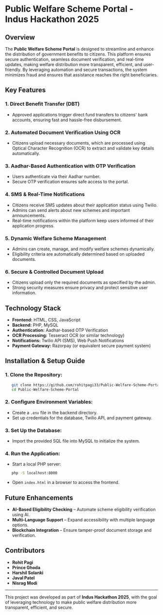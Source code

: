 # Public Welfare Scheme Portal - Indus Hackathon 2025

## Overview
The **Public Welfare Scheme Portal** is designed to streamline and enhance the distribution of government benefits to citizens. This platform ensures secure authentication, seamless document verification, and real-time updates, making welfare distribution more transparent, efficient, and user-friendly. By leveraging automation and secure transactions, the system minimizes fraud and ensures that assistance reaches the right beneficiaries.

## Key Features

### 1. **Direct Benefit Transfer (DBT)**
   - Approved applications trigger direct fund transfers to citizens' bank accounts, ensuring fast and hassle-free disbursement.

### 2. **Automated Document Verification Using OCR**
   - Citizens upload necessary documents, which are processed using Optical Character Recognition (OCR) to extract and validate key details automatically.

### 3. **Aadhar-Based Authentication with OTP Verification**
   - Users authenticate via their Aadhar number.
   - Secure OTP verification ensures safe access to the portal.

### 4. **SMS & Real-Time Notifications**
   - Citizens receive SMS updates about their application status using Twilio.
   - Admins can send alerts about new schemes and important announcements.
   - Real-time notifications within the platform keep users informed of their application progress.

### 5. **Dynamic Welfare Scheme Management**
   - Admins can create, manage, and modify welfare schemes dynamically.
   - Eligibility criteria are automatically determined based on uploaded documents.

### 6. **Secure & Controlled Document Upload**
   - Citizens upload only the required documents as specified by the admin.
   - Strong security measures ensure privacy and protect sensitive user information.

## Technology Stack
- **Frontend:** HTML, CSS, JavaScript
- **Backend:** PHP, MySQL
- **Authentication:** Aadhar-based OTP Verification
- **OCR Processing:** Tesseract OCR (or similar technology)
- **Notifications:** Twilio API (SMS), Web Push Notifications
- **Payment Gateway:** Razorpay (or equivalent secure payment system)

## Installation & Setup Guide

### 1. Clone the Repository:
```bash
   git clone https://github.com/rohitpagi33/Public-Welfare-Scheme-Portal
   cd Public-Welfare-Scheme-Portal
```

### 2. Configure Environment Variables:
   - Create a `.env` file in the backend directory.
   - Set up credentials for the database, Twilio API, and payment gateway.

### 3. Set Up the Database:
   - Import the provided SQL file into MySQL to initialize the system.

### 4. Run the Application:
   - Start a local PHP server:
```bash
   php -S localhost:8000
```
   - Open `index.html` in a browser to access the frontend.

## Future Enhancements
- **AI-Based Eligibility Checking** – Automate scheme eligibility verification using AI.
- **Multi-Language Support** – Expand accessibility with multiple language options.
- **Blockchain Integration** – Ensure tamper-proof document storage and verification.

## Contributors
- **Rohit Pagi**
- **Prince Ghoda**
- **Harshil Solanki**
- **Javal Patel**
- **Nisrag Modi**

---
This project was developed as part of **Indus Hackathon 2025**, with the goal of leveraging technology to make public welfare distribution more transparent, efficient, and secure.

